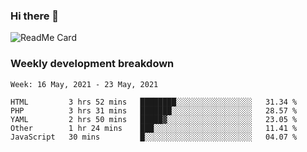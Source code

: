 ### Hi there 👋

<!--
**itzcy/itzcy** is a ✨ _special_ ✨ repository because its `README.md` (this file) appears on your GitHub profile.

Here are some ideas to get you started:

- 🔭 I’m currently working on ...
- 🌱 I’m currently learning ...
- 👯 I’m looking to collaborate on ...
- 🤔 I’m looking for help with ...
- 💬 Ask me about ...
- 📫 How to reach me: ...
- 😄 Pronouns: ...
- ⚡ Fun fact: ...
-->
![ReadMe Card](https://github-readme-stats.vercel.app/api?username=itzcy&show_icons=true&title_color=2d3198&icon_color=797cb8&text_color=24292e&bg_color=f6f8fa)

### Weekly development breakdown
<!--START_SECTION:waka-->
```text
Week: 16 May, 2021 - 23 May, 2021

HTML         3 hrs 52 mins   ████████░░░░░░░░░░░░░░░░░   31.34 % 
PHP          3 hrs 31 mins   ███████░░░░░░░░░░░░░░░░░░   28.57 % 
YAML         2 hrs 50 mins   █████▓░░░░░░░░░░░░░░░░░░░   23.05 % 
Other        1 hr 24 mins    ███░░░░░░░░░░░░░░░░░░░░░░   11.41 % 
JavaScript   30 mins         █░░░░░░░░░░░░░░░░░░░░░░░░   04.07 % 
```
<!--END_SECTION:waka-->
